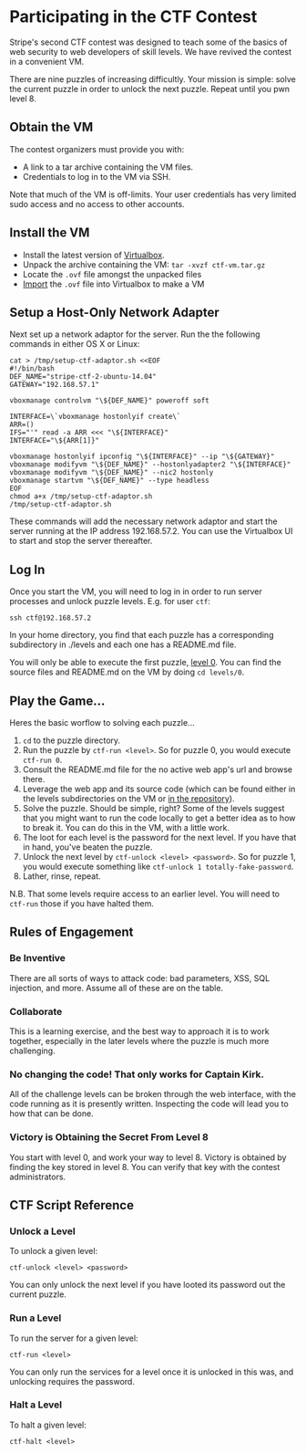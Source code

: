 # Participating in the CTF Contest

Stripe's second CTF contest was designed to teach some of the basics of web security to web developers of skill levels. We have revived the contest in a convenient VM.

There are nine puzzles of increasing difficultly. Your mission is simple: solve the current puzzle in order to unlock the next puzzle. Repeat until you pwn level 8.

## Obtain the VM

The contest organizers must provide you with:

* A link to a tar archive containing the VM files.
* Credentials to log in to the VM via SSH.

Note that much of the VM is off-limits. Your user credentials has very limited sudo access and no access to other accounts.

## Install the VM

* Install the latest version of [Virtualbox][1].
* Unpack the archive containing the VM: `tar -xvzf ctf-vm.tar.gz`
* Locate the `.ovf` file amongst the unpacked files
* [Import][4] the `.ovf` file into Virtualbox to make a VM


## Setup a Host-Only Network Adapter

Next set up a network adaptor for the server. Run the the following commands
in either OS X or Linux:

```
cat > /tmp/setup-ctf-adaptor.sh <<EOF
#!/bin/bash
DEF_NAME="stripe-ctf-2-ubuntu-14.04"
GATEWAY="192.168.57.1"

vboxmanage controlvm "\${DEF_NAME}" poweroff soft

INTERFACE=\`vboxmanage hostonlyif create\`
ARR=()
IFS="'" read -a ARR <<< "\${INTERFACE}"
INTERFACE="\${ARR[1]}"

vboxmanage hostonlyif ipconfig "\${INTERFACE}" --ip "\${GATEWAY}"
vboxmanage modifyvm "\${DEF_NAME}" --hostonlyadapter2 "\${INTERFACE}"
vboxmanage modifyvm "\${DEF_NAME}" --nic2 hostonly
vboxmanage startvm "\${DEF_NAME}" --type headless
EOF
chmod a+x /tmp/setup-ctf-adaptor.sh
/tmp/setup-ctf-adaptor.sh
```

These commands will add the necessary network adaptor and start the server
running at the IP address 192.168.57.2. You can use the Virtualbox UI to start
and stop the server thereafter.

## Log In

Once you start the VM, you will need to log in in order to run server processes and unlock
puzzle levels. E.g. for user `ctf`:

```
ssh ctf@192.168.57.2
```
In your home directory, you find that each puzzle has a corresponding subdirectory in ./levels and each one has a README.md file.

You will only be able to execute the first puzzle, [level 0][3]. You can find the source files and README.md on the VM by doing `cd levels/0`.

## Play the Game...

Heres the basic worflow to solving each puzzle...

1. `cd` to the puzzle directory. 
2. Run the puzzle by `ctf-run <level>`. So for puzzle 0, you would execute `ctf-run 0`.
3. Consult the README.md file for the no active web app's url and browse there.
4. Leverage the web app and its source code (which can be found either in the levels subdirectories on the VM or [in the repository][2]).
5. Solve the puzzle. Should be simple, right? Some of the levels suggest that you might want to run the code locally to get a better idea as to how to break it. You can do this in the VM,
with a little work.
6. The loot for each level is the password for the next level. If you have that in hand, you've beaten the puzzle.
7. Unlock the next level by `ctf-unlock <level> <password>`. So for puzzle 1, you would execute something like `ctf-unlock 1 totally-fake-password`.
8. Lather, rinse, repeat.

N.B. That some levels require access to an earlier level. You will need to `ctf-run` those if you have halted them.


## Rules of Engagement

### Be Inventive

There are all sorts of ways to attack code: bad parameters, XSS, SQL injection,
and more. Assume all of these are on the table.

### Collaborate

This is a learning exercise, and the best way to approach it is to work
together, especially in the later levels where the puzzle is much more
challenging.

### No changing the code! That only works for Captain Kirk.

All of the challenge levels can be broken through the web interface, with the
code running as it is presently written. Inspecting the code will lead you to
how that can be done.

### Victory is Obtaining the Secret From Level 8

You start with level 0, and work your way to level 8. Victory is obtained by
finding the key stored in level 8. You can verify that key with the contest
administrators.


## CTF Script Reference
### Unlock a Level

To unlock a given level:

```
ctf-unlock <level> <password>
```
You can only unlock the next level if you have looted its password out the current puzzle.

### Run a Level

To run the server for a given level:

```
ctf-run <level>
```

You can only run the services for a level once it is unlocked in this was, and
unlocking requires the password.

### Halt a Level

To halt a given level:

```
ctf-halt <level>
```


[1]: https://www.virtualbox.org/wiki/Downloads
[2]: ../levels
[3]: ../levels/0
[4]: http://docs.oracle.com/cd/E26217_01/E26796/html/qs-import-vm.html
